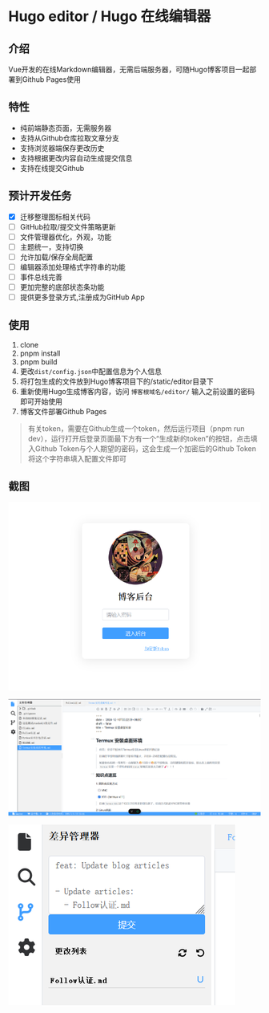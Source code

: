 # Hugo editor / Hugo 在线编辑器

## 介绍
Vue开发的在线Markdown编辑器，无需后端服务器，可随Hugo博客项目一起部署到Github Pages使用

## 特性
- 纯前端静态页面，无需服务器
- 支持从Github仓库拉取文章分支
- 支持浏览器端保存更改历史
- 支持根据更改内容自动生成提交信息
- 支持在线提交Github

## 预计开发任务
- [x] 迁移整理图标相关代码
- [ ] GitHub拉取/提交文件策略更新
- [ ] 文件管理器优化，外观，功能
- [ ] 主题统一，支持切换
- [ ] 允许加载/保存全局配置
- [ ] 编辑器添加处理格式字符串的功能
- [ ] 事件总线完善
- [ ] 更加完整的底部状态条功能
- [ ] 提供更多登录方式,注册成为GitHub App

## 使用
1. clone
2. pnpm install
3. pnpm build
4. 更改`dist/config.json`中配置信息为个人信息
5. 将打包生成的文件放到Hugo博客项目下的/static/editor目录下
6. 重新使用Hugo生成博客内容，访问 `博客根域名/editor/` 输入之前设置的密码即可开始使用
7. 博客文件部署Github Pages
> 有关token，需要在Github生成一个token，然后运行项目（pnpm run dev），运行打开后登录页面最下方有一个“生成新的token”的按钮，点击填入Github Token与个人期望的密码，这会生成一个加密后的Github Token将这个字符串填入配置文件即可


## 截图
![登录页面](./docs/images/屏幕截图%202025-01-04%20224037.png)

![编辑页面](./docs/images/屏幕截图%202025-01-04%20223235.png)

![提交页面](./docs/images/屏幕截图%202025-01-04%20223746.png)